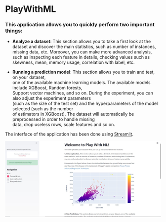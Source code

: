 # PlayWithML 

### This application allows you to quickly perform two important things:

* **Analyze a dataset**: This section allows you to take a first look at the dataset and discover the main statistics,
                         such as number of instances, missing data, etc. Moreover, you can make more advanced analysis,
                         such as inspecting each feature in details, checking values such as skewness, mean, memory usage,
                         correlation with label, etc.
                         
* **Running a prediction model**: 
                         This section allows you to train and test, on your dataset, \
                         one of the available machine learning models. The available models include XGBoost, Random forests, \
                         Support vector machines, and so on. During the experiment, you can also adjust the experiment parameters \
                         (such as the size of the test set) and the hyperparameters of the model selected (such as the number \
                         of estimators in XGBoost). The dataset will automatically be preprocessed in order to handle missing \
                         data, drop useless rows, scale features and so on.
                         

The interface of the application has been done using [Streamlit](https://www.streamlit.io/). 

![](Images/App_screenshot.jpg)

